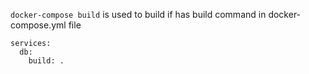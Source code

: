 `docker-compose build` is used to build  if has build command in docker-compose.yml file

```
services:
  db:
    build: .
```
